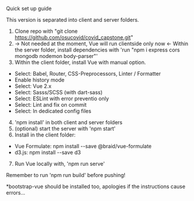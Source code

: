 Quick set up guide

This version is separated into client and server folders.

1. Clone repo with "git clone https://github.com/osucovid/covid_capstone.git"
2. -> Not needed at the moment, Vue will run clientside only now <- Within the server folder, install dependencies with 'run "npm i express cors mongodb nodemon body-parser"'
3. Within the client folder, install Vue with manual option.
  - Select: Babel, Router, CSS-Preprocessors, Linter / Formatter
  - Enable history mode
  - Select: Vue 2.x
  - Select: Sasss/SCSS (with dart-sass) 
  - Select: ESLint with error preventio only
  - Select: Lint and fix on commit
  - Select: In dedicated config files
4. 'npm install' in both client and server folders
5. (optional) start the server with 'npm start'
6. Install in the client folder: 
- Vue Formulate: npm install --save @braid/vue-formulate
- d3.js: npm install --save d3
7. Run Vue locally with, 'npm run serve' 

Remember to run 'npm run build' before pushing!

*bootstrap-vue should be installed too, apologies if the instructions cause errors...

